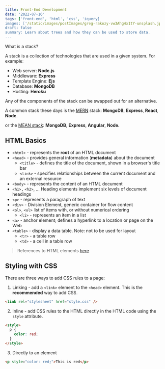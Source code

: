 ```yaml
---
title: Front-End Development
date: '2022-07-16'
tags: ['front-end', 'html', 'css', 'iquery]
images: ['/static/images/postImages/greg-rakozy-vw3Ahg4x1tY-unsplash.jpeg']
draft: false
summary: Learn about trees and how they can be used to store data.
---
```


What is a stack?

A stack is a collection of technologies that are used in a given system. For example:

- Web server: **Node.js**
- Middleware: **Express**
- Template Engine: **Ejs**
- Database: **MongoDB**
- Hosting: **Heroku**

Any of the components of the stack can be swapped out for an alternative.

A common stack these days is the [MERN](https://www.mongodb.com/mern-stack) stack: **MongoDB**, **Express**, **React**, **Node**.

or the [MEAN stack](<https://en.wikipedia.org/wiki/MEAN_(solution_stack)>): **MongoDB**, **Express**, **Angular**, **Node**.

## HTML Basics

- `<html>` - represents the **root** of an HTML document
- `<head>` - provides general information (**metadata**) about the document
  - `<title>` - defines the title of the document, shown in a browser's title bar
  - `<link>` - specifies relationships between the current document and an external resource
- `<body>` - represents the content of an HTML document
- `<h1>,` `<h2>`, ... Heading elements implement six levels of document headings
- `<p>` - represents a paragraph of text
- `<div>` - Division Element, generic container for flow content
- `<ol>`, `<ul>` list of items with, or without numerical ordering
  - `<li>` - represents an item in a list
- `<a>` - anchor element; defines a hyperlink to a location or page on the Web
- `<table>` - display a data table. Note: not to be used for layout
  - `<tr>` - a table row
  - `<td>` - a cell in a table row

> References to HTML elements [here](https://developer.mozilla.org/en-US/docs/Web/HTML/Element)

## Styling with CSS

There are three ways to add CSS rules to a page:

1. Linking - add a `<link>` element to the `<head>` element. This is the **recommended** way to add CSS.

```html
<link rel="stylesheet" href="style.css" />
```

2. Inline - add CSS rules to the HTML directly in the HTML code using the `style` attribute.

```html
<style>
  p {
    color: red;
  }
</style>
```

3. Directly to an element

```html
<p style="color: red;">This is red</p>
```
